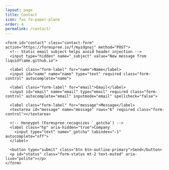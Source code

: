 ```yaml
---
layout: page
title: Contact
icon: fas fa-paper-plane
order: 4
permalink: /contact/
---
```


<div class="card card-contact">
  <div class="card-body">

    <form id="contact" class="contact-form" action="https://formspree.io/f/myzdgnaj" method="POST">
      <!-- Static email subject helps avoid header injection -->
      <input type="hidden" name="_subject" value="New message from liquidflame.github.io">

      <label class="form-label" for="name">Name</label>
      <input id="name" name="name" type="text" required class="form-control" autocomplete="name">

      <label class="form-label" for="email">Email</label>
      <input id="email" name="email" type="email" required class="form-control" autocomplete="email" inputmode="email" spellcheck="false">

      <label class="form-label" for="message">Message</label>
      <textarea id="message" name="message" rows="6" required class="form-control"></textarea>

      <!-- Honeypot (Formspree recognizes `_gotcha`) -->
      <label class="hp" aria-hidden="true">Company
        <input type="text" name="_gotcha" tabindex="-1" autocomplete="off">
      </label>

      <button type="submit" class="btn btn-outline-primary">Send</button>
      <p id="status" class="form-status mt-2 text-muted" aria-live="polite"></p>
    </form>

  </div>
</div>

<!-- Page-scoped styles just to hide the honeypot without touching global CSS -->
<style>
  .card-contact .hp {
    position: absolute !important;
    left: -5000px !important;
    height: 0 !important;
    overflow: hidden !important;
  }
</style>

<script>
  (function () {
    const form = document.getElementById('contact');
    const status = document.getElementById('status');
    const btn = form.querySelector('button[type="submit"]');

    form.addEventListener('submit', async (e) => {
      e.preventDefault();

      // Drop obvious bots filling the honeypot
      if (form['_gotcha'] && form['_gotcha'].value) return;

      status.textContent = 'Sending…';
      btn.disabled = true;

      try {
        const res = await fetch(form.action, {
          method: 'POST',
          body: new FormData(form),
          headers: { 'Accept': 'application/json' }
        });

        if (res.ok) {
          status.textContent = "Thanks! I'll get back to you.";
          form.reset();
          btn.disabled = false;
        } else {
          const err = await res.json().catch(() => ({}));
          status.textContent =
            (err.errors && err.errors.map(e => e.message).join(', ')) ||
            'Something went wrong. Please try again.';
          btn.disabled = false;
        }
      } catch {
        status.textContent = 'Network error. Please try again.';
        btn.disabled = false;
      }
    });
  })();
</script>
